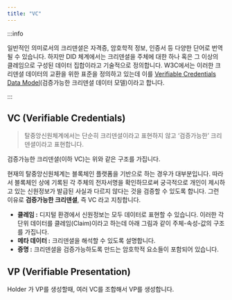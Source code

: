 ```yaml
---
title: "VC"
---
```


:::info

일반적인 의미로서의 크리덴셜은 자격증, 암호학적 정보, 인증서 등 다양한 단어로 번역될 수 있습니다. 하지만 DID 체계에서는 크리덴셜을 주체에 대한 하나 혹은 그 이상의 클레임으로 구성된 데이터 집합이라고 기술적으로 정의합니다. W3C에서는 이러한 크리덴셜 데이터의 교환을 위한 표준을 정의하고 있는데 이를 [Verifiable Credentials Data Model](https://www.w3.org/TR/vc-data-model-2.0)(검증가능한 크리덴셜 데이터 모델)이라고 합니다.

:::

## VC (Verifiable Credentials)

> 탈중앙신원체계에서는 단순히 크리덴셜이라고 표현하지 않고 ‘검증가능한’ 크리덴셜이라고 표현합니다.

검증가능한 크리덴셜(이하 VC)는 위와 같은 구조를 가집니다.

현재의 탈중앙신원체계는 블록체인 플랫폼을 기반으로 하는 경우가 대부분입니다. 따라서 블록체인 상에 기록된 각 주체의 전자서명을 확인하므로써 궁극적으로 개인이 제시하고 있는 신원정보가 발급된 사실과 다르지 않다는 것을 검증할 수 있도록 합니다. 그런 이유로 **검증가능한 크리덴셜**, 즉 VC 라고 지칭합니다.

- **클레임 :** 디지털 환경에서 신원정보는 모두 데이터로 표현할 수 있습니다. 이러한 각 단위 데이터를 클레임(Claim)이라고 하는데 아래 그림과 같이 주체-속성-값의 구조를 가집니다.
- **메타 데이터 :** 크리덴셜을 해석할 수 있도록 설명합니다.
- **증명 :** 크리덴셜을 검증가능하도록 만드는 암호학적 요소들이 포함되어 있습니다.

## VP (Verifiable Presentation)

Holder 가 VP를 생성할때, 여러 VC를 조합해서 VP를 생성합니다.

